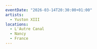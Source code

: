```yaml
---
eventDate: "2026-03-14T20:30:00+01:00"
artists:
  - Yuston XIII
locations:
  - L'Autre Canal
  - Nancy
  - France
---
```

